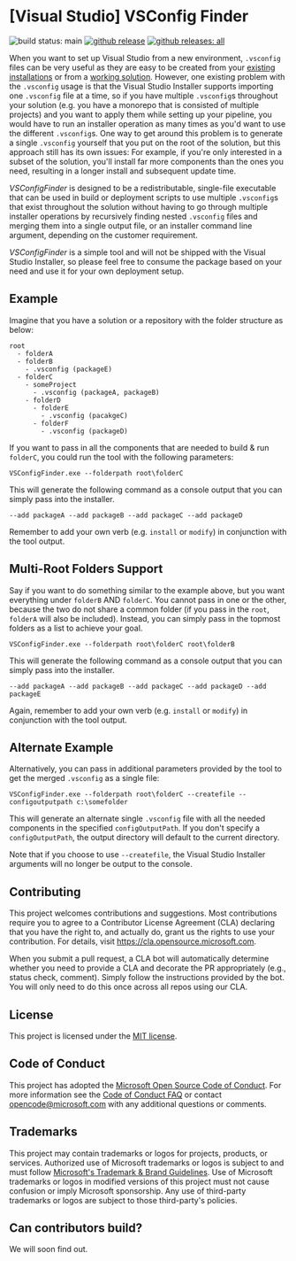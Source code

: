 # [Visual Studio] VSConfig Finder

![build status: main](https://devdiv.visualstudio.com/DevDiv/_apis/build/status/Setup/VSConfigFinder-CI?branchName=main&label=main)
[![github release](https://img.shields.io/github/release/Microsoft/vsconfigfinder.svg?logo=github&logoColor=white)](https://github.com/microsoft/VSConfigFinder/releases/latest)
[![github releases: all](https://img.shields.io/github/downloads/Microsoft/vsconfigfinder/total.svg?logo=github&logoColor=white&label=github)](https://github.com/microsoft/VSConfigFinder/releases)

When you want to set up Visual Studio from a new environment, `.vsconfig` files can be very useful as they are easy to be created from your [existing installations](https://learn.microsoft.com/en-us/visualstudio/install/import-export-installation-configurations?view=vs-2022) or from a [working solution](https://devblogs.microsoft.com/setup/configure-visual-studio-across-your-organization-with-vsconfig/). However, one existing problem with the `.vsconfig` usage is that the Visual Studio Installer supports importing one `.vsconfig` file at a time, so if you have multiple `.vsconfig`s throughout your solution (e.g. you have a monorepo that is consisted of multiple projects) and you want to apply them while setting up your pipeline, you would have to run an installer operation as many times as you'd want to use the different `.vsconfig`s. One way to get around this problem is to generate a single `.vsconfig` yourself that you put on the root of the solution, but this approach still has its own issues: For example, if you're only interested in a subset of the solution, you'll install far more components than the ones you need, resulting in a longer install and subsequent update time.

_VSConfigFinder_ is designed to be a redistributable, single-file executable that can be used in build or deployment scripts to use multiple `.vsconfig`s that exist throughout the solution without having to go through multiple installer operations by recursively finding nested `.vsconfig` files and merging them into a single output file, or an installer command line argument, depending on the customer requirement.

_VSConfigFinder_ is a simple tool and will not be shipped with the Visual Studio Installer, so please feel free to consume the package based on your need and use it for your own deployment setup.

## Example

Imagine that you have a solution or a repository with the folder structure as below:

```
root
  - folderA
  - folderB
    - .vsconfig (packageE)
  - folderC
    - someProject
      - .vsconfig (packageA, packageB)
    - folderD
      - folderE
        - .vsconfig (pacakgeC)
      - folderF
        - .vsconfig (packageD)
```

If you want to pass in all the components that are needed to build & run `folderC`, you could run the tool with the following parameters:

`VSConfigFinder.exe --folderpath root\folderC`

This will generate the following command as a console output that you can simply pass into the installer.

`--add packageA --add packageB --add packageC --add packageD`

Remember to add your own verb (e.g. `install` or `modify`) in conjunction with the tool output.

## Multi-Root Folders Support

Say if you want to do something similar to the example above, but you want everything under `folderB` AND `folderC`. You cannot pass in one or the other, because the two do not share a common folder (if you pass in the `root`, `folderA` will also be included). Instead, you can simply pass in the topmost folders as a list to achieve your goal.

`VSConfigFinder.exe --folderpath root\folderC root\folderB`

This will generate the following command as a console output that you can simply pass into the installer.

`--add packageA --add packageB --add packageC --add packageD --add packageE`

Again, remember to add your own verb (e.g. `install` or `modify`) in conjunction with the tool output.

## Alternate Example

Alternatively, you can pass in additional parameters provided by the tool to get the merged `.vsconfig` as a single file:

`VSConfigFinder.exe --folderpath root\folderC --createfile --configoutputpath c:\somefolder`

This will generate an alternate single `.vsconfig` file with all the needed components in the specified `configOutputPath`. If you don't specify a `configOutputPath`, the output directory will default to the current directory.

Note that if you choose to use `--createfile`, the Visual Studio Installer arguments will no longer be output to the console.

## Contributing

This project welcomes contributions and suggestions.  Most contributions require you to agree to a
Contributor License Agreement (CLA) declaring that you have the right to, and actually do, grant us
the rights to use your contribution. For details, visit https://cla.opensource.microsoft.com.

When you submit a pull request, a CLA bot will automatically determine whether you need to provide
a CLA and decorate the PR appropriately (e.g., status check, comment). Simply follow the instructions
provided by the bot. You will only need to do this once across all repos using our CLA.

## License

This project is licensed under the [MIT license](LICENSE.txt).

## Code of Conduct

This project has adopted the [Microsoft Open Source Code of Conduct](https://opensource.microsoft.com/codeofconduct/).
For more information see the [Code of Conduct FAQ](https://opensource.microsoft.com/codeofconduct/faq/) or
contact [opencode@microsoft.com](mailto:opencode@microsoft.com) with any additional questions or comments.

## Trademarks

This project may contain trademarks or logos for projects, products, or services. Authorized use of Microsoft 
trademarks or logos is subject to and must follow 
[Microsoft's Trademark & Brand Guidelines](https://www.microsoft.com/en-us/legal/intellectualproperty/trademarks/usage/general).
Use of Microsoft trademarks or logos in modified versions of this project must not cause confusion or imply Microsoft sponsorship.
Any use of third-party trademarks or logos are subject to those third-party's policies.

## Can contributors build?
We will soon find out.
